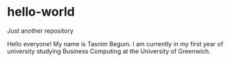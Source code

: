 # hello-world
Just another repository

Hello everyone!
My name is Tasnim Begum. I am currently in my first year of university studying Business Computing at the University of Greenwich. 
